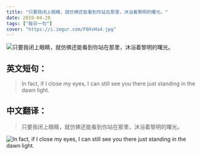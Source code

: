 ```yaml
---
title: "只要我闭上眼睛，就仿佛还能看到你站在那里，沐浴着黎明的曙光。"
date: 2019-04-20
tags: ["每日一句"]
cover: "https://i.imgur.com/F0XvHa4.jpg"
---
```


![只要我闭上眼睛，就仿佛还能看到你站在那里，沐浴着黎明的曙光。](https://i.imgur.com/8NeXJk8.jpg)

## 英文短句：
> In fact, if I close my eyes, I can still see you there just standing in the dawn light.

<!--more-->

## 中文翻译：
> 只要我闭上眼睛，就仿佛还能看到你站在那里，沐浴着黎明的曙光。

![In fact, if I close my eyes, I can still see you there just standing in the dawn light.](https://i.imgur.com/vIXJFg4.jpg)

